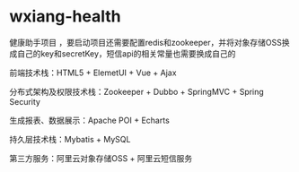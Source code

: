 # wxiang-health
健康助手项目
，要启动项目还需要配置redis和zookeeper，并将对象存储OSS换成自己的key和secretKey，短信api的相关常量也需要换成自己的

前端技术栈：HTML5 + ElemetUI + Vue + Ajax

分布式架构及权限技术栈：Zookeeper + Dubbo + SpringMVC + Spring Security

生成报表、数据展示：Apache POI + Echarts

持久层技术栈：Mybatis + MySQL

第三方服务：阿里云对象存储OSS + 阿里云短信服务

